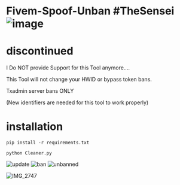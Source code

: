 # Fivem-Spoof-Unban  #TheSensei                                            ![image](https://user-images.githubusercontent.com/116701630/198017571-2b5e803e-a037-4547-8796-50d45ec2a835.png)

# discontinued
I Do NOT provide Support for this Tool anymore....

This Tool will not change your HWID or bypass token bans.

Txadmin server bans ONLY

(New identifiers are needed for this tool to work properly)

# installation
```
pip install -r requirements.txt
```
```
python Cleaner.py
```


![update](https://user-images.githubusercontent.com/116701630/210186231-4073b041-be90-4baa-8df5-7cdc4774ad95.PNG)
![ban](https://user-images.githubusercontent.com/116701630/210186229-9273e289-9b3f-4239-b816-4809c744fc77.png)
![unbanned](https://user-images.githubusercontent.com/116701630/210185940-6bb3f7e9-c32c-4c17-a5f9-54d53f14c87a.PNG)

![IMG_2747](https://user-images.githubusercontent.com/116701630/198274073-41a74509-0919-4e30-a907-12bcd23a3d32.png)
